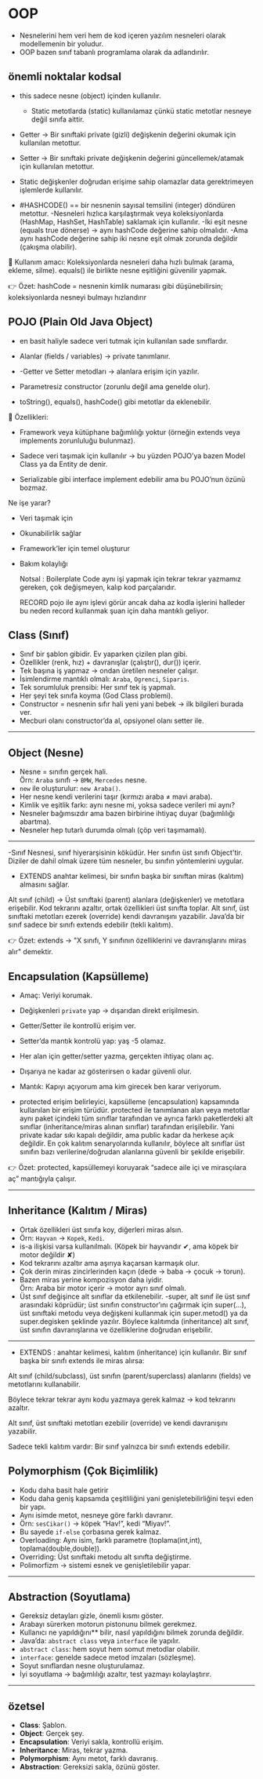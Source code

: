 # OOP 
 - Nesnelerini hem veri hem de kod içeren yazılım nesneleri olarak modellemenin bir yoludur.
 - OOP bazen sınıf tabanlı programlama olarak da adlandırılır.

## önemli noktalar kodsal
- this sadece nesne (object) içinden kullanılır.
   - Static metotlarda (static) kullanılamaz çünkü static metotlar nesneye değil sınıfa aittir.

  
 - Getter → Bir sınıftaki private (gizli) değişkenin değerini okumak için kullanılan metottur.

- Setter → Bir sınıftaki private değişkenin değerini güncellemek/atamak için kullanılan metottur.

- Static değişkenler doğrudan erişime sahip olamazlar data gerektrimeyen işlemlerde kullanılır.

- #HASHCODE() == bir nesnenin sayısal temsilini (integer) döndüren metottur.
-Nesneleri hızlıca karşılaştırmak veya koleksiyonlarda (HashMap, HashSet, HashTable) saklamak için kullanılır.
-İki eşit nesne (equals true dönerse) → aynı hashCode değerine sahip olmalıdır.
-Ama aynı hashCode değerine sahip iki nesne eşit olmak zorunda değildir (çakışma olabilir).

🔑 Kullanım amacı:
Koleksiyonlarda nesneleri daha hızlı bulmak (arama, ekleme, silme).
equals() ile birlikte nesne eşitliğini güvenilir yapmak.

👉 Özet: hashCode = nesnenin kimlik numarası gibi düşünebilirsin; koleksiyonlarda nesneyi bulmayı hızlandırır

## POJO (Plain Old Java Object)
   - en basit haliyle sadece veri tutmak için kullanılan sade sınıflardır.
  -  Alanlar (fields / variables) → private tanımlanır.

- -Getter ve Setter metodları → alanlara erişim için yazılır.

- Parametresiz constructor (zorunlu değil ama genelde olur).

- toString(), equals(), hashCode() gibi metotlar da eklenebilir.

📌 Özellikleri:

- Framework veya kütüphane bağımlılığı yoktur (örneğin extends veya implements zorunluluğu bulunmaz).

- Sadece veri taşımak için kullanılır → bu yüzden POJO’ya bazen Model Class ya da Entity de denir.

- Serializable gibi interface implement edebilir ama bu POJO’nun özünü bozmaz.

Ne işe yarar?
- Veri taşımak için
- Okunabilirlik sağlar
- Framework’ler için temel oluşturur
- Bakım kolaylığı

  Notsal : Boilerplate Code aynı işi yapmak için tekrar tekrar yazmamız gereken, çok değişmeyen, kalıp kod parçalarıdır.

  RECORD pojo ile aynı işlevi görür ancak daha az kodla işlerini halleder bu neden record kullanmak şuan için daha mantıklı geliyor. 

## Class (Sınıf)
- Sınıf bir şablon gibidir. Ev yaparken çizilen plan gibi.
- Özellikler (renk, hız) + davranışlar (çalıştır(), dur()) içerir.
- Tek başına iş yapmaz → ondan üretilen nesneler çalışır.
- İsimlendirme mantıklı olmalı: `Araba`, `Ogrenci`, `Siparis`.
- Tek sorumluluk prensibi: Her sınıf tek iş yapmalı.
- Her şeyi tek sınıfa koyma (God Class problemi).
- Constructor = nesnenin sıfır hali yeni yani bebek  → ilk bilgileri burada ver.
- Mecburi olanı constructor’da al, opsiyonel olanı setter ile.

---

## Object (Nesne)
- Nesne = sınıfın gerçek hali.  
  Örn: `Araba` sınıfı → `BMW`, `Mercedes` nesne.
- `new` ile oluşturulur: `new Araba()`.
- Her nesne kendi verilerini taşır (kırmızı araba ≠ mavi araba).
- Kimlik ve eşitlik farkı: aynı nesne mi, yoksa sadece verileri mi aynı?
- Nesneler bağımsızdır ama bazen birbirine ihtiyaç duyar (bağımlılığı abartma).
- Nesneler hep tutarlı durumda olmalı (çöp veri taşımamalı).

---

 -Sınıf Nesnesi, sınıf hiyerarşisinin köküdür. Her sınıfın üst sınıfı Object'tir. Diziler de dahil olmak üzere tüm nesneler, bu sınıfın yöntemlerini uygular.

 - EXTENDS  anahtar kelimesi, bir sınıfın başka bir sınıftan miras (kalıtım) almasını sağlar.

Alt sınıf (child) → Üst sınıftaki (parent) alanlara (değişkenler) ve metotlara erişebilir.
Kod tekrarını azaltır, ortak özellikleri üst sınıfta toplar.
Alt sınıf, üst sınıftaki metotları ezerek (override) kendi davranışını yazabilir.
Java’da bir sınıf sadece bir sınıfı extends edebilir (tekli kalıtım).

👉 Özet: extends → "X sınıfı, Y sınıfının özelliklerini ve davranışlarını miras alır" demektir.

## Encapsulation (Kapsülleme)
- Amaç: Veriyi korumak.
- Değişkenleri `private` yap → dışarıdan direkt erişilmesin.
- Getter/Setter ile kontrollü erişim ver.
- Setter’da mantık kontrolü yap: yaş -5 olamaz.
- Her alan için getter/setter yazma, gerçekten ihtiyaç olanı aç.
- Dışarıya ne kadar az gösterirsen o kadar güvenli olur.
- Mantık: Kapıyı açıyorum ama kim girecek ben karar veriyorum.

- protected erişim belirleyici, kapsülleme (encapsulation) kapsamında kullanılan bir erişim türüdür. protected ile tanımlanan alan veya metotlar aynı paket içindeki tüm sınıflar tarafından ve ayrıca farklı paketlerdeki alt sınıflar (inheritance/miras alınan sınıflar) tarafından erişilebilir. Yani private kadar sıkı kapalı değildir, ama public kadar da herkese açık değildir. En çok kalıtım senaryolarında kullanılır, böylece alt sınıflar üst sınıfın bazı verilerine/doğrudan alanlarına güvenli bir şekilde erişebilir.

👉 Özet: protected, kapsüllemeyi koruyarak “sadece aile içi ve mirasçılara aç” mantığıyla çalışır.

---

## Inheritance (Kalıtım / Miras)
- Ortak özellikleri üst sınıfa koy, diğerleri miras alsın.
- Örn: `Hayvan` → `Kopek`, `Kedi`.
- is-a ilişkisi varsa kullanılmalı. (Köpek bir hayvandır ✔, ama köpek bir motor değildir ✘)
- Kod tekrarını azaltır ama aşırıya kaçarsan karmaşık olur.
- Çok derin miras zincirlerinden kaçın (dede → baba → çocuk → torun).
- Bazen miras yerine kompozisyon daha iyidir.  
  Örn: Araba bir motor içerir → motor ayrı sınıf olmalı.
- Üst sınıf değişince alt sınıflar da etkilenebilir.
-super, alt sınıf ile üst sınıf arasındaki köprüdür; üst sınıfın constructor’ını çağırmak için super(...), üst sınıftaki metodu veya değişkeni kullanmak için super.metod() ya da super.degisken şeklinde yazılır. Böylece kalıtımda (inheritance) alt sınıf, üst sınıfın davranışlarına ve özelliklerine doğrudan erişebilir.
---
- EXTENDS : anahtar kelimesi, kalıtım (inheritance) için kullanılır. Bir sınıf başka bir sınıfı extends ile miras alırsa:

Alt sınıf (child/subclass), üst sınıfın (parent/superclass) alanlarını (fields) ve metotlarını kullanabilir.

Böylece tekrar tekrar aynı kodu yazmaya gerek kalmaz → kod tekrarını azaltır.

Alt sınıf, üst sınıftaki metotları ezebilir (override) ve kendi davranışını yazabilir.

Sadece tekli kalıtım vardır: Bir sınıf yalnızca bir sınıfı extends edebilir.

## Polymorphism (Çok Biçimlilik)

- Kodu daha basit hale getirir
- Kodu daha geniş kapsamda çeşitliliğini yani genişletebilirliğini teşvi eden bir yapı.
- Aynı isimde metot, nesneye göre farklı davranır.
- Örn: `sesCikar()` → köpek “Hav!”, kedi “Miyav!”.
- Bu sayede `if-else` çorbasına gerek kalmaz.
- Overloading: Aynı isim, farklı parametre (toplama(int,int), toplama(double,double)).
- Overriding: Üst sınıftaki metodu alt sınıfta değiştirme.
- Polimorfizm → sistemi esnek ve genişletilebilir yapar.

---

## Abstraction (Soyutlama)
- Gereksiz detayları gizle, önemli kısmı göster.
- Arabayı sürerken motorun pistonunu bilmek gerekmez.
- Kullanıcı ne yapıldığını** bilir, nasıl yapıldığını bilmek zorunda değildir.
- Java’da: `abstract class` veya `interface` ile yapılır.
- `abstract class`: hem soyut hem somut metodlar olabilir.
- `interface`: genelde sadece metod imzaları (sözleşme).
- Soyut sınıflardan nesne oluşturulamaz.
- İyi soyutlama → bağımlılığı azaltır, test yazmayı kolaylaştırır.

---

## özetsel
- **Class**: Şablon.  
- **Object**: Gerçek şey.  
- **Encapsulation**: Veriyi sakla, kontrollü erişim.  
- **Inheritance**: Miras, tekrar yazma.  
- **Polymorphism**: Aynı metot, farklı davranış.  
- **Abstraction**: Gereksizi sakla, özünü göster.


















